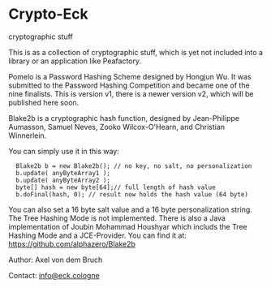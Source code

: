# Crypto-Eck
cryptographic stuff

This is as a collection of cryptographic stuff, which is yet not included into a library or an application like Peafactory. 


Pomelo is a Password Hashing Scheme designed by Hongjun Wu. It was submitted to the Password Hashing Competition
and became one of the nine finalists. 
This is version v1, there is a newer version v2, which will be published here soon.


Blake2b  is a cryptographic hash function, designed by Jean-Philippe Aumasson, Samuel Neves, Zooko Wilcox-O'Hearn, and Christian Winnerlein. 

You can simply use it in this way:

      Blake2b b = new Blake2b(); // no key, no salt, no personalization
      b.update( anyByteArray1 );
      b.update( anyByteArray2 );
      byte[] hash = new byte[64];// full length of hash value
      b.doFinal(hash, 0); // result now holds the hash value (64 byte)

You can also set a 16 byte salt value and a 16 byte personalization string. 
The Tree Hashing Mode is not implemented. There is also a Java implementation of Joubin Mohammad Houshyar which includs the Tree Hashing Mode and a JCE-Provider. You can find it at:
https://github.com/alphazero/Blake2b

Author: Axel von dem Bruch

Contact: info@eck.cologne
